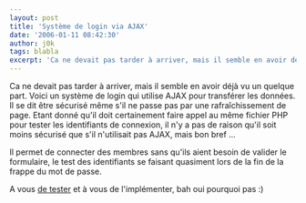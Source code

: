 ```yaml
---
layout: post
title: 'Système de login via AJAX'
date: '2006-01-11 08:42:30'
author: j0k
tags: blabla
excerpt: 'Ca ne devait pas tarder à arriver, mais il semble en avoir déjà vu un quelque part. Voici un système de login qui utilise AJAX pour transférer les données.   Il se dit être sécurisé même s''il ne passe pas par une rafraîchissement de page. Etant donné qu''il doit certainement faire appel au même fichier PHP pour tester les identifiants de connexion, il n''y a pas de      ...'
---
```


Ca ne devait pas tarder à arriver, mais il semble en avoir déjà vu un quelque part. Voici un système de login qui utilise AJAX pour transférer les données.   Il se dit être sécurisé même s'il ne passe pas par une rafraîchissement de page. Etant donné qu'il doit certainement faire appel au même fichier PHP pour tester les identifiants de connexion, il n'y a pas de raison qu'il soit moins sécurisé que s'il n'utilisait pas AJAX, mais bon bref ...

Il permet de connecter des membres sans qu'ils aient besoin de valider le formulaire, le test des identifiants se faisant quasiment lors de la fin de la frappe du mot de passe.

A vous [de tester](http://www.jamesdam.com/ajax_login/login.html) et à vous de l'implémenter, bah oui pourquoi pas :)

